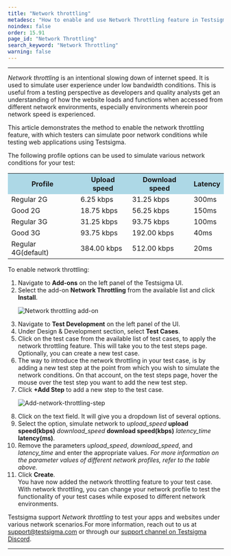 ```yaml
---
title: "Network throttling"
metadesc: "How to enable and use Network Throttling feature in Testsigma"
noindex: false
order: 15.91
page_id: "Network Throttling"
search_keyword: "Network Throttling"
warning: false
---
```


---
<p><em>Network throttling</em> is an intentional slowing down of internet speed. It is used to simulate user experience under low bandwidth conditions. This is useful from a testing perspective as developers and quality analysts get an understanding of how the website loads and functions when accessed from different network environments, especially environments wherein poor network speed is experienced.

This article demonstrates the method to enable the network throttling feature, with which testers can simulate poor network conditions while testing web applications using Testsigma.

The following profile options can be used to simulate various network conditions for your test:
</p>
<style>
   table {
  border-collapse: collapse;
  width: 100%;
  }
  }
 </style>
<table>
  <tr>
    <th style="background-color:#ADD8E6">Profile</th>
    <th style="background-color:#ADD8E6">Upload speed</th>
    <th style="background-color:#ADD8E6">Download speed</th>
    <th style="background-color:#ADD8E6">Latency</th>
  </tr>
  <tr>
    <td>Regular 2G</td>
    <td>6.25 kbps</td>
    <td>31.25 kbps</td>
    <td>300ms</td>
  </tr>
  <tr>
    <td>Good 2G</td>
    <td>18.75 kbps</td>
    <td>56.25 kbps</td>
    <td>150ms</td>
  </tr>
  <tr>
    <td>Regular 3G</td>
    <td>31.25 kbps</td>
    <td>93.75 kbps</td>
    <td>100ms</td>
  </tr>
  <tr>
    <td>Good 3G</td>
    <td>93.75 kbps</td>
    <td>192.00 kbps</td>
    <td>40ms</td>
</tr>
<tr>
    <td>Regular 4G(default)</td>
    <td>384.00 kbps</td>
    <td>512.00 kbps</td>
    <td>20ms</td>
</tr>
</table>
</body>
To enable network throttling:

<ol>
<li>Navigate to <strong>Add-ons</strong> on the left panel of the Testsigma UI.</li>
<li>Select the add-on <strong>Network Throttling</strong> from the available list and click <strong>Install</strong>.</li>

![Network throttling add-on](https://s3.amazonaws.com/static-docs.testsigma.com/new_images/desired-capabilities/network-throttling/network-throttling-addons.png)

<li>Navigate to <strong>Test Development</strong> on the left panel of the UI.</li>
<li>Under Design & Development section, select <strong>Test Cases</strong>.</li>

<li>Click on the test case from the available list of test cases, to apply the network throttling feature. This will take you to the test steps page. Optionally, you can create a new test case.</li>
<li>The way to introduce the network throttling in your test case, is by adding a new test step at the point from which you wish to simulate the network conditions. On that account, on the test steps page, hover the mouse over the test step you want to add the new test step.</li>
<li>Click <strong>+Add Step</strong> to add a new step to the test case.</li>

![Add-network-throttling-step](https://s3.amazonaws.com/static-docs.testsigma.com/new_images/desired-capabilities/network-throttling/add-step-network-throttling.png)

<li>Click on the text field. It will give you a dropdown list of several options.</li>
<li>Select the option, simulate network to <var>upload_speed</var> <strong>upload speed(kbps)</strong> <var>download_speed</var>    <strong>download speed(kbps)</strong> <var>latency_time</var> <strong>latency(ms)</strong>.</li>
<li>Remove the parameters <var>upload_speed</var>, <var>download_speed</var>, and <var>latency_time</var> and enter the appropriate values. <em>For more information on the parameter values of different network profiles, refer to the table above.</em></li>
<li>Click <strong>Create</strong>.<br>
You have now added the network throttling feature to your test case. With network throttling, you can change your network profile to test the functionality of your test cases while exposed to different network environments.
</li>
</ol>

Testsigma support <em>Network throttling</em> to test your apps and websites under various network scenarios.For more information, reach out to us at [support@testsigma.com](mailto:support@testsigma.com) or through our [support channel on Testsigma Discord](https://discord.com/invite/SjYKkSTUq9).

---
